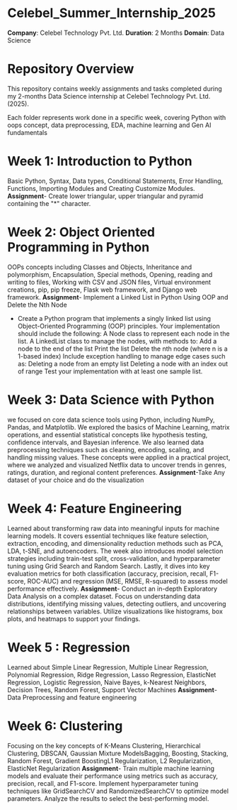 # Celebel_Summer_Internship_2025

**Company**: Celebel Technology Pvt. Ltd.
**Duration**: 2 Months
**Domain**: Data Science

# Repository Overview
This repository contains weekly assignments and tasks completed during my 2-months Data Science internship at Celebel Technology Pvt. Ltd. (2025).

Each folder represents work done in a specific week, covering Python with oops concept, data preprocessing, EDA, machine learning and Gen AI fundamentals


# Week 1: Introduction to Python
Basic Python, Syntax, Data types, Conditional Statements, Error Handling, Functions, Importing Modules and Creating Customize Modules.
**Assignment**- Create lower triangular, upper triangular and pyramid containing the "*" character.



# Week 2: Object Oriented Programming in Python
OOPs concepts including Classes and Objects, Inheritance and polymorphism, Encapsulation, Special methods, Opening, reading and writing to files, Working with CSV and JSON files, Virtual environment creations, pip, pip freeze, Flask web framework, and Django web framework.
**Assignment**- Implement a Linked List in Python Using OOP and Delete the Nth Node

- Create a Python program that implements a singly linked list using Object-Oriented Programming (OOP) principles. Your implementation should include the following: A Node class to represent each node in the list. A LinkedList class to manage the nodes, with methods to: Add a node to the end of the list Print the list Delete the nth node (where n is a 1-based index) Include exception handling to manage edge cases such as: Deleting a node from an empty list Deleting a node with an index out of range Test your implementation with at least one sample list.

  
# Week 3: Data Science with Python
we focused on core data science tools using Python, including NumPy, Pandas, and Matplotlib. We explored the basics of Machine Learning, matrix operations, and essential statistical concepts like hypothesis testing, confidence intervals, and Bayesian inference. We also learned data preprocessing techniques such as cleaning, encoding, scaling, and handling missing values. These concepts were applied in a practical project, where we analyzed and visualized Netflix data to uncover trends in genres, ratings, duration, and regional content preferences.
**Assignment**-Take Any dataset of your choice and do the visualization



# Week 4: Feature Engineering
Learned about transforming raw data into meaningful inputs for machine learning models. It covers essential techniques like feature selection, extraction, encoding, and dimensionality reduction methods such as PCA, LDA, t-SNE, and autoencoders. The week also introduces model selection strategies including train-test split, cross-validation, and hyperparameter tuning using Grid Search and Random Search. Lastly, it dives into key evaluation metrics for both classification (accuracy, precision, recall, F1-score, ROC-AUC) and regression (MSE, RMSE, R-squared) to assess model performance effectively.
**Assignment**- Conduct an in-depth Exploratory Data Analysis on a complex dataset. Focus on understanding data distributions, identifying missing values, detecting outliers, and uncovering relationships between variables. Utilize visualizations like histograms, box plots, and heatmaps to support your findings.



# Week 5 : Regression
Learned about Simple Linear Regression, Multiple Linear Regression, Polynomial Regression, Ridge Regression, Lasso Regression, ElasticNet Regression, Logistic Regression, Naive Bayes, k-Nearest Neighbors, Decision Trees, Random Forest, Support Vector Machines
**Assignment**- Data Preprocessing and feature engineering



# Week 6:  Clustering
Focusing on the key concepts of K-Means Clustering, Hierarchical Clustering, DBSCAN, Gaussian Mixture ModelsBagging, Boosting, Stacking, Random Forest, Gradient BoostingL1 Regularization, L2 Regularization, ElasticNet Regularization
**Assignment**- Train multiple machine learning models and evaluate their performance using metrics such as accuracy, precision, recall, and F1-score. Implement hyperparameter tuning techniques like GridSearchCV and RandomizedSearchCV to optimize model parameters. Analyze the results to select the best-performing model.
